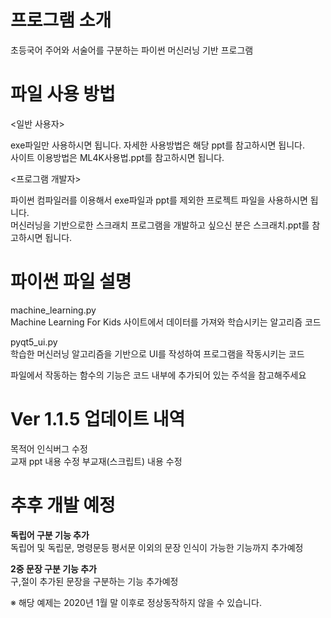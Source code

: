 # 프로그램 소개
초등국어 주어와 서술어를 구분하는 파이썬 머신러닝 기반 프로그램

# 파일 사용 방법
<일반 사용자>

exe파일만 사용하시면 됩니다. 자세한 사용방법은 해당 ppt를 참고하시면 됩니다.  
사이트 이용방법은 ML4K사용법.ppt를 참고하시면 됩니다.


<프로그램 개발자>

파이썬 컴파일러를 이용해서 exe파일과 ppt를 제외한 프로젝트 파일을 사용하시면 됩니다.  
머신러닝을 기반으로한 스크래치 프로그램을 개발하고 싶으신 분은 스크래치.ppt를 참고하시면 됩니다.

# 파이썬 파일 설명
machine_learning.py  
Machine Learning For Kids 사이트에서 데이터를 가져와 학습시키는 알고리즘 코드


pyqt5_ui.py  
학습한 머신러닝 알고리즘을 기반으로 UI를 작성하여 프로그램을 작동시키는 코드

파일에서 작동하는 함수의 기능은 코드 내부에 추가되어 있는 주석을 참고해주세요
# Ver 1.1.5 업데이트 내역
목적어 인식버그 수정  
교재 ppt 내용 수정
부교재(스크립트) 내용 수정


# 추후 개발 예정
**독립어 구분 기능 추가**  
독립어 및 독립문, 명령문등 평서문 이외의 문장 인식이 가능한 기능까지 추가예정  


**2중 문장 구분 기능 추가**  
구,절이 추가된 문장을 구분하는 기능 추가예정


※ 해당 예제는 2020년 1월 말 이후로 정상동작하지 않을 수 있습니다.  
